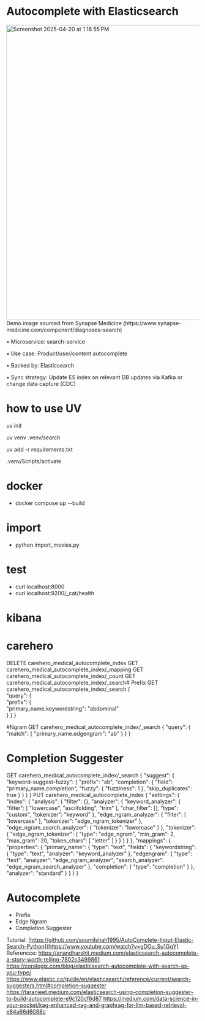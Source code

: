 # Autocomplete with Elasticsearch
<img width="769" alt="Screenshot 2025-04-20 at 1 18 55 PM" src="https://github.com/user-attachments/assets/ce34d1e0-bbcd-4ef0-ab7a-253675e9e328" />
Demo image sourced from Synapse Medicine (https://www.synapse-medicine.com/component/diagnoses-search)


•	Microservice: search-service

•	Use case: Product/user/content autocomplete

•	Backed by: Elasticsearch

•	Sync strategy: Update ES index on relevant DB updates via Kafka or change data capture (CDC)


# how to use UV

uv init

uv venv .venv/search

uv add -r requirements.txt

.venv/Scripts/activate

# docker 
- docker compose up --build

# import
- python import_movies.py

# test
- curl localhost:8000
- curl localhost:9200/_cat/health

# kibana


# carehero
DELETE carehero_medical_autocomplete_index
GET carehero_medical_autocomplete_index/_mapping
GET carehero_medical_autocomplete_index/_count
GET carehero_medical_autocomplete_index/_search# Prefix
GET carehero_medical_autocomplete_index/_search
{  
  "query": {    
    "prefix": {      
      "primary_name.keywordstring": "abdominal"    
     }
   }
}

#Ngram
GET carehero_medical_autocomplete_index/_search
{
  "query": {
    "match": {
      "primary_name.edgengram": "ab"
    }
  }
}

# Completion Suggester
GET carehero_medical_autocomplete_index/_search
{
  "suggest": {
    "keyword-suggest-fuzzy": {
      "prefix": "ab",
      "completion": {
        "field": "primary_name.completion",
        "fuzzy": {
          "fuzziness": 1
        },
        "skip_duplicates": true
      }
    }
  }
}
PUT carehero_medical_autocomplete_index
{
  "settings": {
    "index": {
      "analysis": {
        "filter": {},
        "analyzer": {
          "keyword_analyzer": {
            "filter": [
              "lowercase",
              "asciifolding",
              "trim"
            ],
            "char_filter": [],
            "type": "custom",
            "tokenizer": "keyword"
          },
          "edge_ngram_analyzer": {
            "filter": [
              "lowercase"
            ],
            "tokenizer": "edge_ngram_tokenizer"
          },
          "edge_ngram_search_analyzer": {
            "tokenizer": "lowercase"
          }
        },
        "tokenizer": {
          "edge_ngram_tokenizer": {
            "type": "edge_ngram",
            "min_gram": 2,
            "max_gram": 20,
            "token_chars": [
              "letter"
            ]
          }
        }
      }
    }
  },
  "mappings": {
    "properties": {
      "primary_name": {
        "type": "text",
        "fields": {
          "keywordstring": {
            "type": "text",
            "analyzer": "keyword_analyzer"
          },
          "edgengram": {
            "type": "text",
            "analyzer": "edge_ngram_analyzer",
            "search_analyzer": "edge_ngram_search_analyzer"
          },
          "completion": {
            "type": "completion"
          }
        },
        "analyzer": "standard"
      }
    }
  }
}

# Autocomplete 

- Prefie 
- Edge Ngram
- Completion Suggester

Tutorial: [https://github.com/soumilshah1995/AutoComplete-Input-Elastic-Search-Python](https://www.youtube.com/watch?v=gDOu_Su1GqY)
Referencce:
https://anandharshit.medium.com/elasticsearch-autocomplete-a-story-worth-telling-7802c3499861
https://coralogix.com/blog/elasticsearch-autocomplete-with-search-as-you-type/
https://www.elastic.co/guide/en/elasticsearch/reference/current/search-suggesters.html#completion-suggester
https://taranjeet.medium.com/elasticsearch-using-completion-suggester-to-build-autocomplete-e9c120cf6d87
https://medium.com/data-science-in-your-pocket/kag-enhanced-rag-and-graphrag-for-llm-based-retrieval-e84a66d6088c
